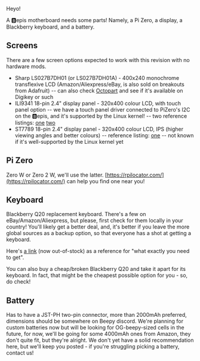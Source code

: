 Heyo!

A :b:epis motherboard needs some parts! Namely, a Pi Zero, a display, a Blackberry keyboard, and a battery.

## Screens

There are a few screen options expected to work with this revision with no hardware mods.

- Sharp LS027B7DH01 (or LS027B7DH01A) - 400x240 monochrome transflexive LCD (Amazon/Aliexpress/eBay, is also sold on breakouts from Adafruit)
-- can also check [Octopart](https://octopart.com/ls027b7dh01-sharp-18121932) and see if it's available on Digikey or such
- ILI9341 18-pin 2.4" display panel - 320x400 colour LCD, with touch panel option
-- we have a touch panel driver connected to PiZero's I2C on the :b:epis, and it's supported by the Linux kernel!
-- two reference listings: [one](https://de.aliexpress.com/item/32794392693.html) [two](https://de.aliexpress.com/item/32861524235.html)
- ST7789 18-pin 2.4" display panel - 320x400 colour LCD, IPS (higher viewing angles and better colours)
-- reference listing: [one](https://de.aliexpress.com/item/1005005998013197.html)
-- not known if it's well-supported by the Linux kernel yet

## Pi Zero

Zero W or Zero 2 W, we'll use the latter. [https://rpilocator.com/](https://rpilocator.com/) can help you find one near you!

## Keyboard

Blackberry Q20 replacement keyboard. There's a few on eBay/Amazon/Aliexpress, but please, first check for them locally in your country! You'll likely get a better deal, and, it's better if you leave the more global sources as a backup option, so that everyone has a shot at getting a keyboard.

Here's [a link](https://www.ebay.com/itm/405153457651) (now out-of-stock) as a reference for "what exactly you need to get".

You can also buy a cheap/broken Blackberry Q20 and take it apart for its keyboard. In fact, that might be the cheapest possible option
for you - so, do check!

## Battery

Has to have a JST-PH two-pin connector, more than 2000mAh preferred, dimensions should be somewhere on Beepy discord. We're planning for custom batteries now but will be looking for OG-beepy-sized cells in the future, for now, we'll be going for some 4000mAh ones from Amazon, they don't quite fit, but they're alright. We don't yet have a solid recommendation here, but we'll keep you posted - if you're struggling picking a battery, contact us!
